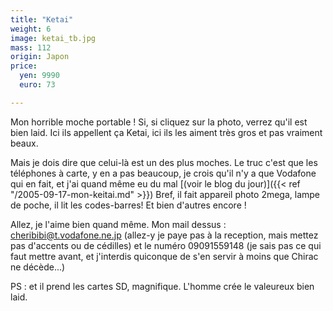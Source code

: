 ```yaml
---
title: "Ketai"
weight: 6
image: ketai_tb.jpg
mass: 112
origin: Japon
price:
  yen: 9990
  euro: 73

---
```


Mon horrible moche portable ! Si, si cliquez sur la photo, verrez qu'il est bien laid. Ici ils appellent ça Ketai, ici ils les aiment très gros et pas vraiment beaux. 

Mais je dois dire que celui-là est un des plus moches. Le truc c'est que les téléphones à carte, y en a pas beaucoup, je crois qu'il n'y a que Vodafone qui en fait, et j'ai quand même eu du mal [(voir le blog du jour)]({{< ref "/2005-09-17-mon-keitai.md" >}})
Bref, il fait appareil photo 2mega, lampe de poche, il lit les codes-barres! Et bien d'autres encore !

Allez, je l'aime bien quand même.
Mon mail dessus : cheribibi@t.vodafone.ne.jp (allez-y je paye pas à la reception, mais mettez pas d'accents ou de cédilles)
et le numéro 09091559148 (je sais pas ce qui faut mettre avant, et j'interdis quiconque de s'en servir à moins que Chirac ne décède...)

PS : et il prend les cartes SD, magnifique. L'homme crée le valeureux bien laid.